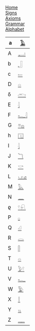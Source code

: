 [Home](Home)  
[Signs](Gardiner-signs)  
[Axioms](Axioms)  
[Grammar](Grammar)  
[Alphabet](Alphabet)  

a|[𓄿](𓄿)  
|-----|----|  
A|[𓂝](𓂝)  
b|[𓃀](𓃀)  
c|[𓍿](𓍿)  
D|[𓏏](𓏏)  
δ|[𓂧](𓂧)  
E|[𓇋](𓇋)  
F|[𓆑](𓆑)[𓇋](𓇋)  
G|[𓎼](𓎼)[𓐍](𓐍)  
h|[𓉔](𓉔)  
I|[𓇋](𓇋)  
J|[𓆓](𓆓)  
K|[𓎡](𓎡)  
L|[𓏯](𓏯)[𓃭](𓃭)  
M|[𓅓](𓅓)  
N|[𓈖](𓈖)  
ϱ|[𓍢](𓍢)[𓍯](𓍯)  
P|[𓊪](𓊪)  
Q|[𓏘](𓏘)  
R|[𓂋](𓂋)  
S|[𓋴](𓋴)  
T|[𓏏](𓏏)  
U|[𓅱](𓅱)[𓍢](𓍢)  
V|[𓆑](𓆑)  
W|[𓅳](𓅳)  
X|[𓎛](𓎛)  
Y|[𓏭](𓏭)  
Z|[𓊃](𓊃)  
